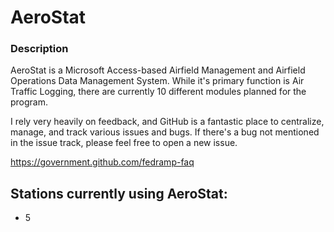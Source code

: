 # AeroStat

### Description

AeroStat is a Microsoft Access-based Airfield Management and Airfield Operations Data Management System. While it's primary function is Air Traffic Logging, there are currently 10 different modules planned for the program.

I rely very heavily on feedback, and GitHub is a fantastic place to centralize, manage, and track various issues and bugs. If there's a bug not mentioned in the issue track, please feel free to open a new issue.

https://government.github.com/fedramp-faq

## Stations currently using AeroStat:
- 5
